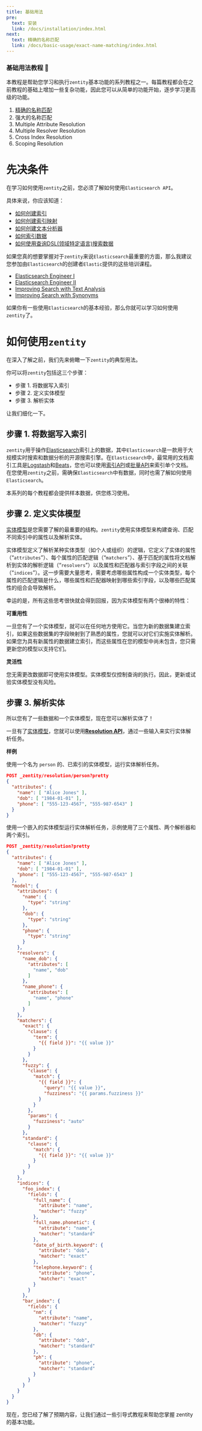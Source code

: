 ```yaml
---
title: 基础用法
pre:
  text: 安装
  link: /docs/installation/index.html
next:
  text: 精确的名称匹配
  link: /docs/basic-usage/exact-name-matching/index.html
---
```


### 基础用法教程 📖
本教程是帮助您学习和执行`zentity`基本功能的系列教程之一。每篇教程都会在之前教程的基础上增加一些复杂功能，因此您可以从简单的功能开始，逐步学习更高级的功能。
1. [精确的名称匹配](./exact-name-matching/index.html)
2. 强大的名称匹配
3. Multiple Attribute Resolution
4. Multiple Resolver Resolution
5. Cross Index Resolution
6. Scoping Resolution

# 先决条件
在学习如何使用`zentity`之前，您必须了解如何使用`Elasticsearch API`。

具体来说，你应该知道：
- [如何创建索引](https://www.elastic.co/guide/en/elasticsearch/reference/current/indices-create-index.html)
- [如何创建索引映射](https://www.elastic.co/guide/en/elasticsearch/reference/current/mapping.html)
- [如何创建文本分析器](https://www.elastic.co/guide/en/elasticsearch/reference/current/analysis.html)
- [如何索引数据](https://www.elastic.co/guide/en/elasticsearch/reference/current/docs-index_.html)
- [如何使用查询DSL(领域特定语言)搜索数据](https://www.elastic.co/guide/en/elasticsearch/reference/current/query-dsl.html)

如果您真的想要掌握对于`zentity`来说`Elasticsearch`最重要的方面，那么我建议您参加由`Elasticsearch`的创建者`Elastic`提供的这些培训课程。

- [Elasticsearch Engineer I](https://www.elastic.co/training/elasticsearch-engineer-1)
- [Elasticsearch Engineer II](https://www.elastic.co/training/elasticsearch-engineer-2)
- [Improving Search with Text Analysis](https://www.elastic.co/training/specializations/elasticsearch-advanced-search/improving-search-with-text-analysis)
- [Improving Search with Synonyms](https://www.elastic.co/training/specializations/elasticsearch-advanced-search/improving-search-with-synonyms)

如果你有一些使用`Elasticsearch`的基本经验，那么你就可以学习如何使用`zentity`了。

# 如何使用`zentity`
在深入了解之前，我们先来俯瞰一下`zentity`的典型用法。

你可以将`zentity`包括这三个步骤：

- 步骤 1. 将数据写入索引
- 步骤 2. 定义实体模型
- 步骤 3. 解析实体

让我们细化一下。

## 步骤 1. 将数据写入索引
`zentity`用于操作[Elasticsearch](https://www.elastic.co/products/elasticsearch)索引上的数据，其中`Elasticsearch`是一款用于大规模实时搜索和数据分析的开源搜索引擎。在`Elasticsearch`中，最常用的文档索引工具是[Logstash](https://www.elastic.co/guide/en/logstash/current/introduction.html)和[Beats](https://www.elastic.co/guide/en/beats/libbeat/current/beats-reference.html)，您也可以使用[索引API](https://www.elastic.co/guide/en/elasticsearch/guide/current/index-doc.html)或[批量API](https://www.elastic.co/guide/en/elasticsearch/reference/current/docs-bulk.html)来索引单个文档。在您使用`zentity`之前，需确保`Elasticsearch`中有数据，同时也需了解如何使用`Elasticsearch`。

本系列的每个教程都会提供样本数据，供您练习使用。

## 步骤 2. 定义实体模型
[实体模型](https://zentity.io/docs/entity-models)是您需要了解的最重要的结构。`zentity`使用实体模型来构建查询、匹配不同索引中的属性以及解析实体。

实体模型定义了解析某种实体类型（如个人或组织）的逻辑，它定义了实体的属性（“`attributes`”）、每个属性的匹配逻辑（“`matchers`”）、基于匹配的属性将文档解析到实体的解析逻辑（“`resolvers`”）以及属性和匹配器与索引字段之间的关联（“`indices`”）。这一步需要大量思考，需要考虑哪些属性构成一个实体类型，每个属性的匹配逻辑是什么，哪些属性和匹配器映射到哪些索引字段，以及哪些匹配属性的组合会导致解析。

幸运的是，所有这些思考很快就会得到回报，因为实体模型有两个很棒的特性：

**可重用性**

一旦您有了一个实体模型，就可以在任何地方使用它。当您为新的数据集建立索引，如果这些数据集的字段映射到了熟悉的属性，您就可以对它们实施实体解析。如果您为具有新属性的数据建立索引，而这些属性在您的模型中尚未包含，您只需更新您的模型以支持它们。

**灵活性**

您无需更改数据即可使用实体模型。实体模型仅控制查询的执行。因此，更新或试验实体模型没有风险。

## 步骤 3. 解析实体

所以您有了一些数据和一个实体模型，现在您可以解析实体了！

一旦有了[实体模型](https://zentity.io/docs/entity-models)，您就可以使用[**Resolution API**](https://zentity.io/docs/rest-apis/resolution-api)，通过一些输入来实行实体解析任务。

**样例**

使用一个名为 `person` 的、已索引的实体模型，运行实体解析任务。
``` json
POST _zentity/resolution/person?pretty
{
  "attributes": {
    "name": [ "Alice Jones" ],
    "dob": [ "1984-01-01" ],
    "phone": [ "555-123-4567", "555-987-6543" ]
  }
}
```

使用一个嵌入的实体模型运行实体解析任务，示例使用了三个属性、两个解析器和两个索引。
``` json
POST _zentity/resolution?pretty
{
  "attributes": {
    "name": [ "Alice Jones" ],
    "dob": [ "1984-01-01" ],
    "phone": [ "555-123-4567", "555-987-6543" ]
  },
  "model": {
    "attributes": {
      "name": {
        "type": "string"
      },
      "dob": {
        "type": "string"
      },
      "phone": {
        "type": "string"
      }
    },
    "resolvers": {
      "name_dob": {
        "attributes": [
          "name", "dob"
        ]
      },
      "name_phone": {
        "attributes": [
          "name", "phone"
        ]
      }
    },
    "matchers": {
      "exact": {
        "clause": {
          "term": {
            "{{ field }}": "{{ value }}"
          }
        }
      },
      "fuzzy": {
        "clause": {
          "match": {
            "{{ field }}": {
              "query": "{{ value }}",
              "fuzziness": "{{ params.fuzziness }}"
            }
          }
        },
        "params": {
          "fuzziness": "auto"
        }
      },
      "standard": {
        "clause": {
          "match": {
            "{{ field }}": "{{ value }}"
          }
        }
      }
    },
    "indices": {
      "foo_index": {
        "fields": {
          "full_name": {
            "attribute": "name",
            "matcher": "fuzzy"
          },
          "full_name.phonetic": {
            "attribute": "name",
            "matcher": "standard"
          },
          "date_of_birth.keyword": {
            "attribute": "dob",
            "matcher": "exact"
          },
          "telephone.keyword": {
            "attribute": "phone",
            "matcher": "exact"
          }
        }
      },
      "bar_index": {
        "fields": {
          "nm": {
            "attribute": "name",
            "matcher": "fuzzy"
          },
          "db": {
            "attribute": "dob",
            "matcher": "standard"
          },
          "ph": {
            "attribute": "phone",
            "matcher": "standard"
          }
        }
      }
    }
  }
}
```
现在，您已经了解了预期内容，让我们通过一些引导式教程来帮助您掌握 zentity 的基本功能。